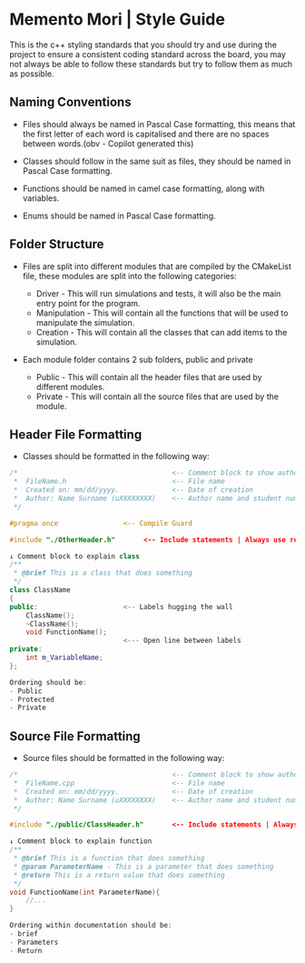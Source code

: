 # Memento Mori | Style Guide

This is the c++ styling standards that you should try and use during the project to ensure a consistent coding standard across the board, you may not always be able to follow these standards but try to follow them as much as possible.

## Naming Conventions
- Files should always be named in Pascal Case formatting, this means that the first letter of each word is capitalised and there are no spaces between words.(obv - Copilot generated this)

- Classes should follow in the same suit as files, they should be named in Pascal Case formatting.

- Functions should be named in camel case formatting, along with variables.

- Enums should be named in Pascal Case formatting.

## Folder Structure
- Files are split into different modules that are compiled by the CMakeList file, these modules are split into the following categories:
    - Driver - This will run simulations and tests, it will also be the main entry point for the program.
    - Manipulation - This will contain all the functions that will be used to manipulate the simulation.
    - Creation - This will contain all the classes that can add items to the simulation.

- Each module folder contains 2 sub folders, public and private
    - Public - This will contain all the header files that are used by different modules.
    - Private - This will contain all the source files that are used by the module.

## Header File Formatting
- Classes should be formatted in the following way:
```cpp
/*                                      <-- Comment block to show author
 *  FileName.h                          <-- File name
 *  Created on: mm/dd/yyyy.             <-- Date of creation
 *  Author: Name Surname (uXXXXXXXX)    <-- Author name and student number
 */

#pragma once                <-- Compile Guard

#include "./OtherHeader.h"       <-- Include statements | Always use relative paths

↓ Comment block to explain class
/**                         
 * @brief This is a class that does something
 */
class ClassName
{                           
public:                     <-- Labels hugging the wall
    ClassName();
    ~ClassName();
    void FunctionName();
                            <--- Open line between labels 
private:
    int m_VariableName;
};

Ordering should be:
- Public
- Protected
- Private
```

## Source File Formatting
- Source files should be formatted in the following way:
```cpp
/*                                      <-- Comment block to show author
 *  FileName.cpp                        <-- File name
 *  Created on: mm/dd/yyyy.             <-- Date of creation
 *  Author: Name Surname (uXXXXXXXX)    <-- Author name and student number
 */

#include "./public/ClassHeader.h"       <-- Include statements | Always use relative paths

↓ Comment block to explain function
/**
 * @brief This is a function that does something
 * @param ParameterName - This is a parameter that does something
 * @return This is a return value that does something
 */
void FunctionName(int ParameterName){
    //...
}

Ordering within documentation should be:
- brief
- Parameters
- Return   

```